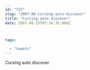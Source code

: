```yaml
---
id: "725"
slug: "2007-08-cursing-auto-discover"
title: "Cursing auto discover"
date: 2007-08-15T07:34:35.000Z



tags:

  - "tweets"
---
```

<div class="sqs-html-content">
  <p>Cursing auto discover</p>
</div>
